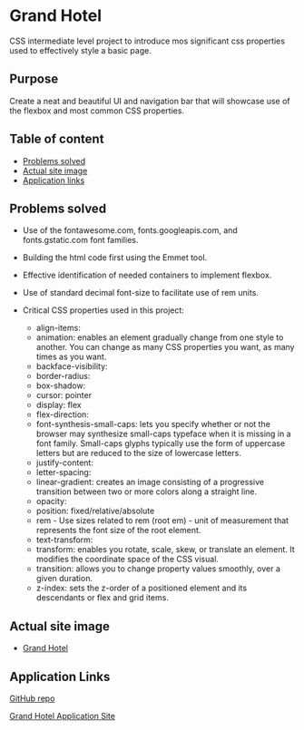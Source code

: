 # Grand Hotel

CSS intermediate level project to introduce mos significant css properties used to effectively style a basic page.


## Purpose

Create a neat and beautiful UI and navigation bar that will showcase use of the flexbox and most common CSS properties.


## Table of content

* [Problems solved](#Problems-solved)
* [Actual site image](#Actual-site-image)
* [Application links](#Application-links)


## Problems solved

* Use of the fontawesome.com, fonts.googleapis.com, and fonts.gstatic.com font families.
* Building the html code first using the Emmet tool. 
* Effective identification of needed containers to implement flexbox.
* Use of standard decimal font-size to facilitate use of rem units.
* Critical CSS properties used in this project:
   
   
   * align-items:
   * animation: enables an element gradually change from one style to another. You can change as many CSS properties you want, as many times as you want.
   * backface-visibility:
   * border-radius:
   * box-shadow:
   * cursor: pointer
   * display: flex 
   * flex-direction:
   * font-synthesis-small-caps: lets you specify whether or not the browser may synthesize small-caps typeface when it is missing in a font family. Small-caps glyphs typically use the form of uppercase letters but are reduced to the size of lowercase letters.
   * justify-content:
   * letter-spacing:
   * linear-gradient: creates an image consisting of a progressive transition between two or more colors along a straight line.
   * opacity:
   * position: fixed/relative/absolute
   * rem - Use sizes related to rem (root em) - unit of measurement that represents the font size of the root element.
   * text-transform:
   * transform: enables you rotate, scale, skew, or translate an element. It modifies the coordinate space of the CSS visual. 
   * transition: allows you to change property values smoothly, over a given duration.
   * z-index:  sets the z-order of a positioned element and its descendants or flex and grid items.


## Actual site image

* [Grand Hotel](assets/images/grandHotel.png)


## Application Links

[GitHub repo](https://github.com/eplp/grand-hotel-flex-i)

[Grand Hotel Application Site](https://eplp.github.io/grand-hotel-flex-i/)


